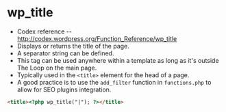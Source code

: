 # wp_title
- Codex reference -- http://codex.wordpress.org/Function_Reference/wp_title
- Displays or returns the title of the page. 
- A separator string can be defined.
- This tag can be used anywhere within a template as long as it's outside The Loop on the main page.
- Typically used in the `<title>` element for the head of a page.
- A good practice is to use the `add_filter` function in `functions.php` to allow for SEO plugins integration.

```html
<title><?php wp_title("|"); ?></title>
```
